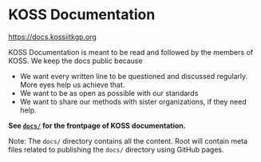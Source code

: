 # KOSS Documentation

https://docs.kossiitkgp.org

KOSS Documentation is meant to be read and followed by the members of KOSS. We keep the docs public because
 - We want every written line to be questioned and discussed regularly. More eyes help us achieve that.
 - We want to be as open as possible with our standards
 - We want to share our methods with sister organizations, if they need help.

**See [`docs/`](../docs/) for the frontpage of KOSS documentation.**

Note: The `docs/` directory contains all the content. Root will contain meta files related to publishing the `docs/` directory using GitHub pages.
